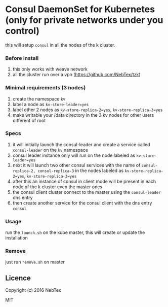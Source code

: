 # Consul DaemonSet for Kubernetes (only for private networks under you control)

this will setup `consul`  in all the nodes of the k cluster.

### Before install

1. this only works with weave network
2. all the cluster run over a vpn  (https://github.com/NebTex/tzk)

### Minimal requirements (3 nodes)

1. create the namespace `kv`
2. label a node as `kv-store-leader=yes`
3. label other 2 nodes as `kv-store-replica-2=yes`, `kv-store-replica-3=yes`
4. make writable your /data directory in the 3 kv nodes for other users different of root

### Specs

1. it will initially launch the consul-leader and create a service called `consul-leader` on the `kv` namespace
2. consul leader instance only will run on the node labeled as `kv-store-leader=yes`
3. next it will launch two other consul services with the name of `consul-replica-2, consul-replica-3` in the nodes labeled as `kv-store-replica-2=yes`, `kv-store-replica-3=yes`
4. after this an instance of consul in client mode will be present in each node of the k cluster even the master ones
5. the consul client cluster connect to the master using the `consul-leader` dns entry
6. then create another service for the consul client with the dns entry `consul`

### Usage

run the `launch.sh` on the kube master, this will create or update the installation 

### Remove

just run `remove.sh` on master


## Licence

Copyright (c) 2016 NebTex

MIT
